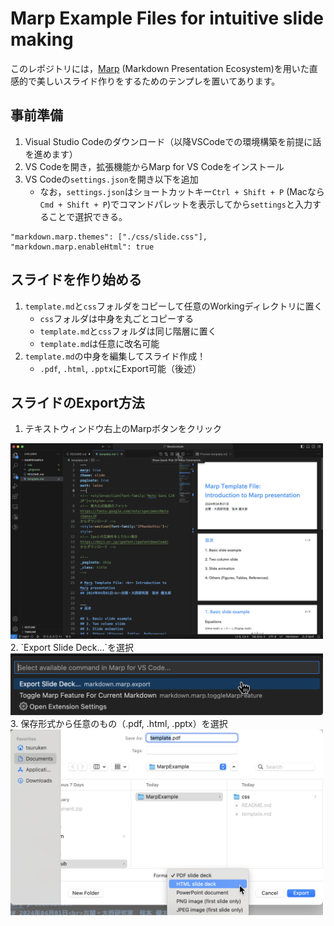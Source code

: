 # Marp Example Files for intuitive slide making
このレポジトリには，[Marp](https://marp.app/) (Markdown Presentation Ecosystem)を用いた直感的で美しいスライド作りをするためのテンプレを置いてあります。

## 事前準備
1. Visual Studio Codeのダウンロード（以降VSCodeでの環境構築を前提に話を進めます）
2. VS Codeを開き，拡張機能からMarp for VS Codeをインストール
3. VS Codeの`settings.json`を開き以下を追加
	- なお，`settings.json`はショートカットキー`Ctrl + Shift + P` (Macなら`Cmd + Shift + P`)でコマンドパレットを表示してから`settings`と入力することで選択できる。
```
"markdown.marp.themes": ["./css/slide.css"],
"markdown.marp.enableHtml": true
```

## スライドを作り始める
1. `template.md`と`css`フォルダをコピーして任意のWorkingディレクトリに置く
	- `css`フォルダは中身を丸ごとコピーする
	- `template.md`と`css`フォルダは同じ階層に置く
	- `template.md`は任意に改名可能
2. `template.md`の中身を編集してスライド作成！
	- `.pdf`, `.html`, `.pptx`にExport可能（後述）

## スライドのExport方法
1. テキストウィンドウ右上のMarpボタンをクリック
<img src="exp_instr1.png" width="500">
2. `Export Slide Deck...`を選択
<img src="exp_instr2.png" width="500">
3. 保存形式から任意のもの（.pdf, .html, .pptx）を選択
<img src="exp_instr3.png" width="500">